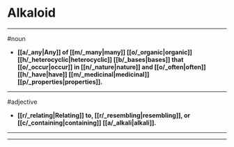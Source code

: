 # Alkaloid
---
#noun
- **[[a/_any|Any]] of [[m/_many|many]] [[o/_organic|organic]] [[h/_heterocyclic|heterocyclic]] [[b/_bases|bases]] that [[o/_occur|occur]] in [[n/_nature|nature]] and [[o/_often|often]] [[h/_have|have]] [[m/_medicinal|medicinal]] [[p/_properties|properties]].**
---
#adjective
- **[[r/_relating|Relating]] to, [[r/_resembling|resembling]], or [[c/_containing|containing]] [[a/_alkali|alkali]].**
---
---
